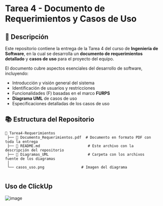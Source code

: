 # **Tarea 4 - Documento de Requerimientos y Casos de Uso**

## 📌 **Descripción**  
Este repositorio contiene la entrega de la Tarea 4 del curso de **Ingeniería de Software**, en la cual se desarrolla un **documento de requerimientos detallado** y **casos de uso** para el proyecto del equipo.  

El documento cubre aspectos esenciales del desarrollo de software, incluyendo:  
- Introducción y visión general del sistema  
- Identificación de usuarios y restricciones  
- Funcionalidades (F) basadas en el marco **FURPS**  
- **Diagrama UML** de casos de uso  
- Especificaciones detalladas de los casos de uso  

## 📚 **Estructura del Repositorio**  
```
📂 Tarea4-Requerimientos
 ├── 📄 Documento_Requerimientos.pdf  # Documento en formato PDF con toda la entrega
 ├── 📄 README.md                      # Este archivo con la descripción del repositorio
 ├── 📂 Diagramas_UML                  # Carpeta con los archivos fuente de los diagramas
 │    
 └── casos_uso.png                 # Imagen del diagrama
   
 ```

 ## Uso de ClickUp
![image](https://github.com/user-attachments/assets/375e28f1-b485-4aa8-8d74-3cf26a872d39)

